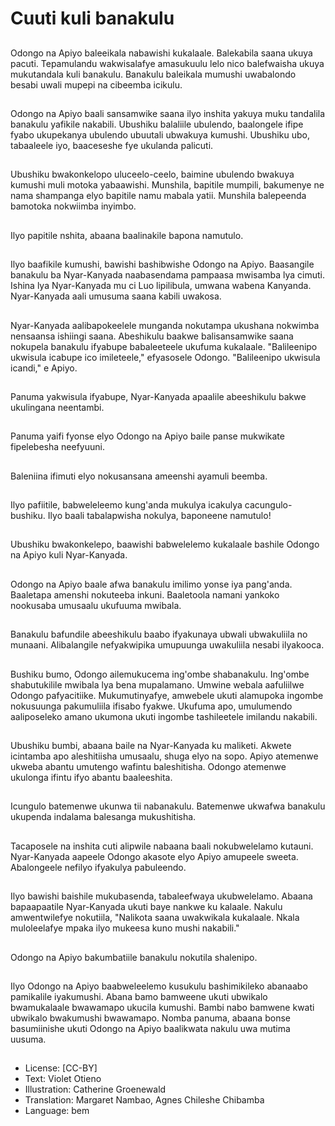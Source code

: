 # Cuuti kuli banakulu

##
Odongo na Apiyo baleeikala nabawishi kukalaale. Balekabila saana ukuya pacuti. Tepamulandu wakwisalafye amasukuulu lelo nico balefwaisha ukuya mukutandala kuli banakulu. Banakulu baleikala mumushi uwabalondo besabi uwali mupepi na cibeemba icikulu.

##
Odongo na Apiyo baali sansamwike saana ilyo inshita yakuya muku tandalila banakulu yafikile nakabili. Ubushiku balaliile ubulendo, baalongele ifipe fyabo ukupekanya ubulendo ubuutali ubwakuya kumushi. Ubushiku ubo, tabaaleele iyo, baaceseshe fye ukulanda palicuti.

## 
Ubushiku bwakonkelopo uluceelo-ceelo, baimine ubulendo bwakuya kumushi muli motoka yabaawishi. Munshila, bapitile mumpili, bakumenye ne nama shampanga elyo bapitile namu mabala yatii. Munshila balepeenda bamotoka nokwiimba inyimbo.

##
Ilyo papitile nshita, abaana baalinakile bapona namutulo.

##
Ilyo baafikile kumushi, bawishi bashibwishe Odongo na Apiyo. Baasangile banakulu ba Nyar-Kanyada naabasendama pampaasa mwisamba lya cimuti. Ishina lya Nyar-Kanyada mu ci Luo lipilibula, umwana wabena Kanyanda. Nyar-Kanyada aali umusuma saana kabili uwakosa.
 
##
Nyar-Kanyada aalibapokeelele munganda nokutampa ukushana nokwimba nensaansa ishiingi saana. Abeshikulu baakwe balisansamwike saana nokupela banakulu ifyabupe babaleeteele ukufuma kukalaale.
"Balileenipo ukwisula icabupe ico imileteele," efyasosele Odongo. "Balileenipo ukwisula icandi," e Apiyo. 

##
Panuma yakwisula ifyabupe, Nyar-Kanyada apaalile abeeshikulu bakwe ukulingana neentambi.

##
Panuma yaifi fyonse elyo Odongo na Apiyo baile panse mukwikate fipelebesha neefyuuni.

##
Baleniina ifimuti elyo nokusansana  ameenshi ayamuli beemba.

##
Ilyo pafiitile, babweleleemo kung'anda mukulya icakulya cacungulo-bushiku. Ilyo baali tabalapwisha nokulya, baponeene namutulo! 

##
Ubushiku bwakonkelepo, baawishi babwelelemo kukalaale bashile Odongo na Apiyo kuli Nyar-Kanyada.

##
Odongo na Apiyo baale afwa banakulu imilimo yonse iya pang'anda. Baaletapa amenshi nokuteeba inkuni. Baaletoola namani yankoko nookusaba umusaalu ukufuuma mwibala.

##
Banakulu bafundile abeeshikulu baabo ifyakunaya ubwali ubwakuliila no munaani. Alibalangile nefyakwipika umupuunga uwakuliila nesabi ilyakooca.

##
Bushiku bumo, Odongo ailemukucema ing'ombe shabanakulu. Ing'ombe shabutukilile mwibala lya bena mupalamano. Umwine webala aafuliilwe Odongo pafyacitiike.  Mukumutinyafye, amwebele ukuti alamupoka ingombe nokusuunga pakumuliila ifisabo fyakwe. Ukufuma apo, umulumendo aaliposeleko amano ukumona ukuti ingombe tashileetele imilandu nakabili.

##
Ubushiku bumbi, abaana baile na Nyar-Kanyada ku maliketi. Akwete icintamba apo aleshitiisha umusaalu, shuga elyo na sopo. Apiyo atemenwe ukweba abantu umutengo wafintu baleshitisha. Odongo atemenwe ukulonga ifintu ifyo abantu baaleeshita.

##
Icungulo batemenwe ukunwa tii nabanakulu. Batemenwe ukwafwa banakulu ukupenda indalama balesanga mukushitisha.

##
Tacaposele na inshita cuti alipwile nabaana baali nokubwelelamo kutauni. Nyar-Kanyada aapeele Odongo akasote elyo Apiyo amupeele sweeta. Abalongeele nefilyo ifyakulya pabuleendo.

##
Ilyo bawishi baishile mukubasenda, tabaleefwaya ukubwelelamo. Abaana bapaapaatile Nyar-Kanyada ukuti baye nankwe ku kalaale. Nakulu amwentwilefye nokutiila, "Nalikota saana uwakwikala kukalaale. Nkala muloleelafye mpaka ilyo mukeesa kuno mushi nakabili."

##
Odongo na Apiyo bakumbatiile banakulu nokutila shalenipo.

##
Ilyo Odongo na Apiyo baabweleelemo kusukulu bashimikileko abanaabo pamikalile iyakumushi. Abana bamo bamweene ukuti ubwikalo bwamukalaale bwawamapo ukucila kumushi.  Bambi nabo bamwene kwati ubwikalo bwakumushi bwawamapo. Nomba panuma, abaana bonse basumiinishe ukuti Odongo na Apiyo baalikwata nakulu uwa mutima uusuma.

##
* License: [CC-BY]
* Text: Violet Otieno
* Illustration: Catherine Groenewald
* Translation: Margaret Nambao, Agnes Chileshe Chibamba
* Language: bem
